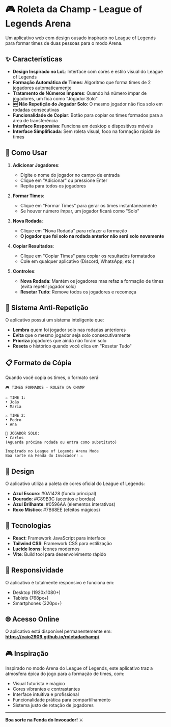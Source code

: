 # 🎮 Roleta da Champ - League of Legends Arena

Um aplicativo web com design ousado inspirado no League of Legends para formar times de duas pessoas para o modo Arena.

## ✨ Características

- **Design Inspirado no LoL**: Interface com cores e estilo visual do League of Legends
- **Formação Automática de Times**: Algoritmo que forma times de 2 jogadores automaticamente
- **Tratamento de Números Ímpares**: Quando há número ímpar de jogadores, um fica como "Jogador Solo"
- **🆕 Não Repetição do Jogador Solo**: O mesmo jogador não fica solo em rodadas consecutivas
- **Funcionalidade de Copiar**: Botão para copiar os times formados para a área de transferência
- **Interface Responsiva**: Funciona em desktop e dispositivos móveis
- **Interface Simplificada**: Sem roleta visual, foco na formação rápida de times

## 🎯 Como Usar

1. **Adicionar Jogadores**:
   - Digite o nome do jogador no campo de entrada
   - Clique em "Adicionar" ou pressione Enter
   - Repita para todos os jogadores

2. **Formar Times**:
   - Clique em "Formar Times" para gerar os times instantaneamente
   - Se houver número ímpar, um jogador ficará como "Solo"

3. **Nova Rodada**:
   - Clique em "Nova Rodada" para refazer a formação
   - **O jogador que foi solo na rodada anterior não será solo novamente**

4. **Copiar Resultados**:
   - Clique em "Copiar Times" para copiar os resultados formatados
   - Cole em qualquer aplicativo (Discord, WhatsApp, etc.)

5. **Controles**:
   - **Nova Rodada**: Mantém os jogadores mas refaz a formação de times (evita repetir jogador solo)
   - **Resetar Tudo**: Remove todos os jogadores e recomeça

## 🔄 Sistema Anti-Repetição

O aplicativo possui um sistema inteligente que:
- **Lembra** quem foi jogador solo nas rodadas anteriores
- **Evita** que o mesmo jogador seja solo consecutivamente
- **Prioriza** jogadores que ainda não foram solo
- **Reseta** o histórico quando você clica em "Resetar Tudo"

## 📋 Formato de Cópia

Quando você copia os times, o formato será:

```
🎮 TIMES FORMADOS - ROLETA DA CHAMP

⚔️ TIME 1:
• João
• Maria

⚔️ TIME 2:
• Pedro
• Ana

🔄 JOGADOR SOLO:
• Carlos
(Aguarda próxima rodada ou entra como substituto)

Inspirado no League of Legends Arena Mode
Boa sorte na Fenda do Invocador! ⚔️
```

## 🎨 Design

O aplicativo utiliza a paleta de cores oficial do League of Legends:
- **Azul Escuro**: #0A1428 (fundo principal)
- **Dourado**: #C89B3C (acentos e bordas)
- **Azul Brilhante**: #0596AA (elementos interativos)
- **Roxo Místico**: #7B68EE (efeitos mágicos)

## 🚀 Tecnologias

- **React**: Framework JavaScript para interface
- **Tailwind CSS**: Framework CSS para estilização
- **Lucide Icons**: Ícones modernos
- **Vite**: Build tool para desenvolvimento rápido

## 📱 Responsividade

O aplicativo é totalmente responsivo e funciona em:
- Desktop (1920x1080+)
- Tablets (768px+)
- Smartphones (320px+)

## 🌐 Acesso Online

O aplicativo está disponível permanentemente em:
**https://caio2909.github.io/roletadachamp/**

## 🎮 Inspiração

Inspirado no modo Arena do League of Legends, este aplicativo traz a atmosfera épica do jogo para a formação de times, com:
- Visual futurista e mágico
- Cores vibrantes e contrastantes
- Interface intuitiva e profissional
- Funcionalidade prática para compartilhamento
- Sistema justo de rotação de jogadores

---

**Boa sorte na Fenda do Invocador!** ⚔️

